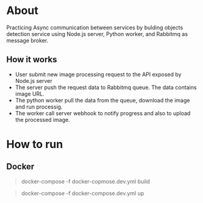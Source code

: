 # About
Practicing Async communication between services by bulding objects detection service using Node.js server, Python worker, and Rabbitmq as message broker.

## How it works
* User submit new image processing request to the API exposed by Node.js server
* The server push the request data to Rabbitmq queue. The data contains image URL.
* The python worker pull the data from the queue, download the image and run processig.
* The worker call server webhook to notify progress and also to upload the processed image.   

# How to run
## Docker
> docker-compose -f docker-copmose.dev.yml build

> docker-compose -f docker-compose.dev.yml up